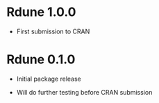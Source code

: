 # Rdune 1.0.0

* First submission to CRAN

# Rdune 0.1.0

* Initial package release

* Will do further testing before CRAN submission

